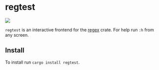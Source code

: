 # regtest
[![](http://meritbadge.herokuapp.com/regtest)](https://crates.io/crates/regtest)

`regtest` is an interactive frontend for the [regex][1]
crate. For help run `:h` from any screen.

## Install

To install run `cargo install regtest`.

[1]: https://crates.io/crates/regex
